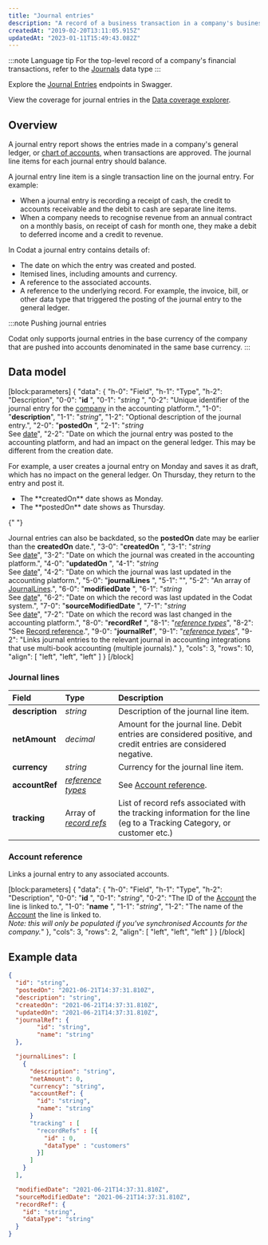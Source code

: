 ```yaml
---
title: "Journal entries"
description: "A record of a business transaction in a company's business books"
createdAt: "2019-02-20T13:11:05.915Z"
updatedAt: "2023-01-11T15:49:43.082Z"
---
```


:::note Language tip
For the top-level record of a company's financial transactions, refer to the [Journals](/journals) data type
:::

Explore the <a className="external" href="https://api.codat.io/swagger/index.html#/JournalEntries" target="_blank">Journal Entries</a> endpoints in Swagger.

View the coverage for journal entries in the <a className="external" href="https://knowledge.codat.io/supported-features/accounting?view=tab-by-data-type&dataType=journalEntries" target="_blank">Data coverage explorer</a>.

## Overview

A journal entry report shows the entries made in a company's general ledger, or [chart of accounts](https://api.codat.io/swagger/index.html#/Accounts/get_companies__companyId__data_accounts), when transactions are approved. The journal line items for each journal entry should balance.

A journal entry line item is a single transaction line on the journal entry. For example:

- When a journal entry is recording a receipt of cash, the credit to accounts receivable and the debit to cash are separate line items.
- When a company needs to recognise revenue from an annual contract on a monthly basis, on receipt of cash for month one, they make a debit to deferred income and a credit to revenue.

In Codat a journal entry contains details of:

- The date on which the entry was created and posted.
- Itemised lines, including amounts and currency.
- A reference to the associated accounts.
- A reference to the underlying record. For example, the invoice, bill, or other data type that triggered the posting of the journal entry to the general ledger.

:::note Pushing journal entries

Codat only supports journal entries in the base currency of the company that are pushed into accounts denominated in the same base currency.
:::

## Data model

[block:parameters]
{
"data": {
"h-0": "Field",
"h-1": "Type",
"h-2": "Description",
"0-0": "**id** ",
"0-1": "_string_ ",
"0-2": "Unique identifier of the journal entry for the [company](/datamodel-accounting-company) in the accounting platform.",
"1-0": "**description**",
"1-1": "_string_",
"1-2": "Optional description of the journal entry.",
"2-0": "**postedOn** ",
"2-1": "_string_  
See [date](/datamodel-shared-date)",
"2-2": "Date on which the journal entry was posted to the accounting platform, and had an impact on the general ledger. This may be different from the creation date.

For example, a user creates a journal entry on Monday and saves it as draft, which has no impact on the general ledger. On Thursday, they return to the entry and post it.

<ul>
  <li>The **createdOn** date shows as Monday.</li>
  <li>The **postedOn** date shows as Thursday.</li>
</ul>{" "}

Journal entries can also be backdated, so the **postedOn** date may be earlier than the **createdOn** date.",
"3-0": "**createdOn** ",
"3-1": "_string_  
See [date](/datamodel-shared-date)",
"3-2": "Date on which the journal was created in the accounting platform.",
"4-0": "**updatedOn** ",
"4-1": "_string_  
See [date](/datamodel-shared-date)",
"4-2": "Date on which the journal was last updated in the accounting platform.",
"5-0": "**journalLines** ",
"5-1": "",
"5-2": "An array of [JournalLines](#journal-lines).",
"6-0": "**modifiedDate** ",
"6-1": "_string_  
See [date](/datamodel-shared-date)",
"6-2": "Date on which the record was last updated in the Codat system.",
"7-0": "**sourceModifiedDate** ",
"7-1": "_string_  
See [date](/datamodel-shared-date)",
"7-2": "Date on which the record was last changed in the accounting platform.",
"8-0": "**recordRef** ",
"8-1": "[_reference types_](/datamodel-accounting-referencetypes#recordref)",
"8-2": "See [Record reference](#record-reference).",
"9-0": "**journalRef**",
"9-1": "[_reference types_](/datamodel-accounting-referencetypes)",
"9-2": "Links journal entries to the relevant journal in accounting integrations that use multi-book accounting (multiple journals)."
},
"cols": 3,
"rows": 10,
"align": [
"left",
"left",
"left"
]
}
[/block]

### Journal lines

| Field           | Type                                                                                                   | Description                                                                                                             |
| :-------------- | :----------------------------------------------------------------------------------------------------- | :---------------------------------------------------------------------------------------------------------------------- |
| **description** | _string_                                                                                               | Description of the journal line item.                                                                                   |
| **netAmount**   | _decimal_                                                                                              | Amount for the journal line. Debit entries are considered positive, and credit entries are considered negative.         |
| **currency**    | _string_                                                                                               | Currency for the journal line item.                                                                                     |
| **accountRef**  | [_reference types_](/datamodel-accounting-referencetypes#section-accountref) | See [Account reference](#account-reference).                                                                            |
| **tracking**    | Array of [_record refs_](/datamodel-accounting-referencetypes#recordref)     | List of record refs associated with the tracking information for the line (eg to a Tracking Category, or customer etc.) |

### Account reference

Links a journal entry to any associated accounts.

[block:parameters]
{
"data": {
"h-0": "Field",
"h-1": "Type",
"h-2": "Description",
"0-0": "**id** ",
"0-1": "_string_",
"0-2": "The ID of the [Account](/datamodel-accounting-chartofaccounts) the line is linked to.",
"1-0": "**name** ",
"1-1": "_string_",
"1-2": "The name of the [Account](/datamodel-accounting-chartofaccounts) the line is linked to.  
_Note: this will only be populated if you've synchronised Accounts for the company._"
},
"cols": 3,
"rows": 2,
"align": [
"left",
"left",
"left"
]
}
[/block]

## Example data

```json
{
  "id": "string",
  "postedOn": "2021-06-21T14:37:31.810Z",
  "description": "string",
  "createdOn": "2021-06-21T14:37:31.810Z",
  "updatedOn": "2021-06-21T14:37:31.810Z",
  "journalRef": {
        "id": "string",
        "name": "string"
  },

  "journalLines": [
    {
      "description": "string",
      "netAmount": 0,
      "currency": "string",
      "accountRef": {
        "id": "string",
        "name": "string"
      }
      "tracking" : [
        "recordRefs" : [{
          "id" : 0,
          "dataType" : "customers"
        }]
      ]
    }
  ],

  "modifiedDate": "2021-06-21T14:37:31.810Z",
  "sourceModifiedDate": "2021-06-21T14:37:31.810Z",
  "recordRef": {
    "id": "string",
    "dataType": "string"
  }
}
```
